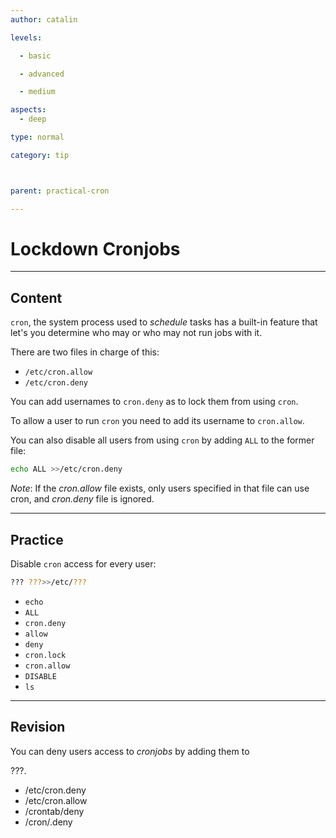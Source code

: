 ```yaml
---
author: catalin

levels:

  - basic

  - advanced

  - medium

aspects:
  - deep

type: normal

category: tip



parent: practical-cron

---
```


# Lockdown **Cronjobs**

---
## Content

`cron`, the system process used to *schedule* tasks has a built-in feature that let's you determine who may or who may not run jobs with it.

There are two files in charge of this:
 - `/etc/cron.allow`
 - `/etc/cron.deny`

You can add usernames to `cron.deny` as to lock them from using `cron`.

To allow a user to run `cron` you need to add its username to `cron.allow`.

You can also disable all users from using `cron` by adding `ALL` to the former file:
```bash
echo ALL >>/etc/cron.deny
```
*Note*: If the *cron.allow* file exists, only users specified in that file can use cron, and *cron.deny* file is ignored.

---
## Practice

Disable `cron` access for every user:
```bash
??? ???>>/etc/???
```

* `echo`
* `ALL`
* `cron.deny`
* `allow`
* `deny`
* `cron.lock`
* `cron.allow`
* `DISABLE`
* `ls`

---
## Revision

You can deny users access to *cronjobs* by adding them to 

???.

* /etc/cron.deny
* /etc/cron.allow
* /crontab/deny
* /cron/.deny

 
